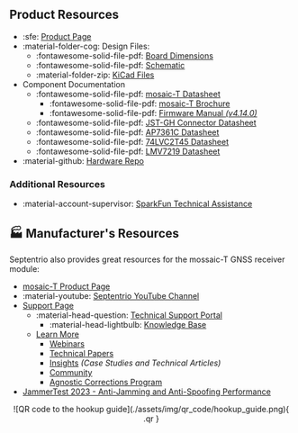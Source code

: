 ## Product Resources

- :sfe: [Product Page](https://www.sparkfun.com/sparkfun-timing-gnss-breakout-mosaic-t.html)
- :material-folder-cog: Design Files:
	- :fontawesome-solid-file-pdf: [Board Dimensions](./assets/board_files/dimensions.pdf)
	- :fontawesome-solid-file-pdf: [Schematic](./assets/board_files/schematic.pdf)
	- :material-folder-zip: [KiCad Files](./assets/board_files/kicad_files.zip)
- Component Documentation
	- :fontawesome-solid-file-pdf: [mosaic-T Datasheet](./assets/component_documentation/mosaic_hardware_manual_v1.9.0.pdf)
		- :fontawesome-solid-file-pdf: [mosaic-T Brochure](./assets/component_documentation/Septentrio_mosaic-T_LR_new.pdf)
		- :fontawesome-solid-file-pdf: [Firmware Manual *(v4.14.0)*](./assets/component_documentation/firmware/mosaic-T_Firmware_v4.14.10.1_Reference_Guide.pdf)
	- :fontawesome-solid-file-pdf: [JST-GH Connector Datasheet](./assets/component_documentation/JST-GH_datasheet.pdf)
	- :fontawesome-solid-file-pdf: [AP7361C Datasheet](./assets/component_documentation/AP7361C.pdf)
	- :fontawesome-solid-file-pdf: [74LVC2T45 Datasheet](./assets/component_documentation/74LVC_LVCH2T45.pdf)
	- :fontawesome-solid-file-pdf: [LMV7219 Datasheet](./assets/component_documentation/lmv7219.pdf)
- :material-github: [Hardware Repo](https://github.com/sparkfun/SparkFun_GNSS_mosaic-T)


### Additional Resources

- :material-account-supervisor: [SparkFun Technical Assistance](https://www.sparkfun.com/technical_assistance)


## 🏭&nbsp;Manufacturer's Resources
Septentrio also provides great resources for the mossaic-T GNSS receiver module:

- [mosaic-T Product Page](https://www.septentrio.com/en/products/gps/gnss-receiver-modules/mosaic-T)
- :material-youtube: [Septentrio YouTube Channel](https://www.youtube.com/channel/UCrA9wMw1y1f-KeOnnhq4lrA/feed)
- [Support Page](https://www.septentrio.com/en/support)
	- :material-head-question: [Technical Support Portal](https://customersupport.septentrio.com/s/)
		- :material-head-lightbulb: [Knowledge Base](https://customersupport.septentrio.com/s/topiccatalog)
	- [Learn More](https://www.septentrio.com/en/learn-more)
		- [Webinars](https://www.septentrio.com/en/learn-more/webinars)
		- [Technical Papers](https://www.septentrio.com/en/learn-more/technical-papers)
		- [Insights](https://www.septentrio.com/en/learn-more/insights) *(Case Studies and Technical Articles)*
		- [Community](https://www.septentrio.com/en/learn-more/community)
		- [Agnostic Corrections Program](https://www.septentrio.com/en/products/correction-services/precise-point-positioning-services-land/agnostic-corrections-program-gnss-correction-services)
- [JammerTest 2023 - Anti-Jamming and Anti-Spoofing Performance](https://www.septentrio.com/en/learn-more/insights/most-resilient-gnss-receiver-results-jammertest-norway)



<article style="text-align: center;" markdown>
![QR code to the hookup guide](./assets/img/qr_code/hookup_guide.png){ .qr }
</article>
